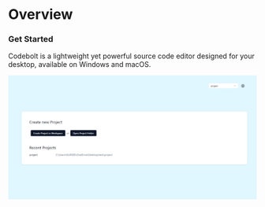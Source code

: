 # Overview

### Get Started

Codebolt is a lightweight yet powerful source code editor designed for your desktop, available on Windows and macOS.
<!-- Start your journey with Codebolt by exploring these introductory videos. -->


![get started](../../static/img/codebolt_application.png)

